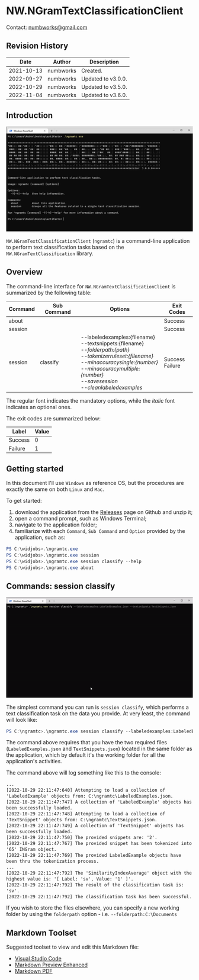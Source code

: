 # NW.NGramTextClassificationClient
Contact: numbworks@gmail.com

## Revision History

| Date | Author | Description |
|---|---|---|
| 2021-10-13 | numbworks | Created. |
| 2022-09-27 | numbworks | Updated to v3.0.0. |
| 2022-10-29 | numbworks | Updated to v3.5.0. |
| 2022-11-04 | numbworks | Updated to v3.6.0. |

## Introduction

![Screenshot_01](Screenshots/Screenshot_01.png)

`NW.NGramTextClassificationClient` (`ngramtc`) is a command-line application to perform text classification tasks based on the `NW.NGramTextClassification` library.

## Overview

The command-line interface for `NW.NGramTextClassificationClient` is summarized by the following table:

|Command|Sub Command|Options|Exit Codes|
|---|---|---|---|
|about|||Success|
|session|||Success|
|session|classify|--labeledexamples:{filename}<br />--textsnippets:{filename}<br />*--folderpath:{path}*<br />*--tokenizerruleset:{filename}*<br />*--minaccuracysingle:{number}*<br />*--minaccuracymultiple:{number}*<br />*--savesession*<br />*--cleanlabeledexamples*|Success<br />Failure|

The regular font indicates the mandatory options, while the *italic*  font indicates an optional ones.

The exit codes are summarized below:

|Label|Value|
|---|---|
|Success|0|
|Failure|1|

## Getting started

In this document I'll use `Windows` as reference OS, but the procedures are exactly the same on both `Linux` and `Mac`.

To get started:

1. download the application from the [Releases](https://github.com/numbworks/NW.NGramTextClassification/releases) page on Github and unzip it;
2. open a command prompt, such as Windows Terminal;
3. navigate to the application folder;
4. familiarize with each `Command`, `Sub Command` and `Option` provided by the application, such as:

```powershell
PS C:\widjobs>.\ngramtc.exe
PS C:\widjobs>.\ngramtc.exe session
PS C:\widjobs>.\ngramtc.exe session classify --help
PS C:\widjobs>.\ngramtc.exe about
```

## Commands: session classify

![Screenrec_SessionClassify](Screenrecs/Screenrec_SessionClassify.gif)

The simplest command you can run is `session classify`, which performs a text classification task on the data you provide. At very least, the command will look like:

```powershell
PS C:\ngramtc>.\ngramtc.exe session classify --labeledexamples:LabeledExamples.json --textsnippets:TextSnippets.json
```

The command above requires that you have the two required files (`LabeledExamples.json` and `TextSnippets.json`) located in the same folder as the application, which by default it's the working folder for all the application's activities. 

The command above will log something like this to the console:

```
...
[2022-10-29 22:11:47:640] Attempting to load a collection of 'LabeledExample' objects from: C:\ngramtc\LabeledExamples.json.
[2022-10-29 22:11:47:747] A collection of 'LabeledExample' objects has been successfully loaded.
[2022-10-29 22:11:47:748] Attempting to load a collection of 'TextSnippet' objects from: C:\ngramtc\TextSnippets.json.
[2022-10-29 22:11:47:749] A collection of 'TextSnippet' objects has been successfully loaded.
[2022-10-29 22:11:47:750] The provided snippets are: '2'.
[2022-10-29 22:11:47:767] The provided snippet has been tokenized into '65' INGram object.
[2022-10-29 22:11:47:769] The provided LabeledExample objects have been thru the tokenization process.
...
[2022-10-29 22:11:47:792] The 'SimilarityIndexAverage' object with the highest value is: '[ Label: 'sv', Value: '1' ]'.
[2022-10-29 22:11:47:792] The result of the classification task is: 'sv'.
[2022-10-29 22:11:47:792] The classification task has been successful.
```

If you wish to store the files elsewhere, you can specify a new working folder by using the `folderpath` option - i.e. `--folderpath:C:\Documents`

## Markdown Toolset

Suggested toolset to view and edit this Markdown file:

- [Visual Studio Code](https://code.visualstudio.com/)
- [Markdown Preview Enhanced](https://marketplace.visualstudio.com/items?itemName=shd101wyy.markdown-preview-enhanced)
- [Markdown PDF](https://marketplace.visualstudio.com/items?itemName=yzane.markdown-pdf)